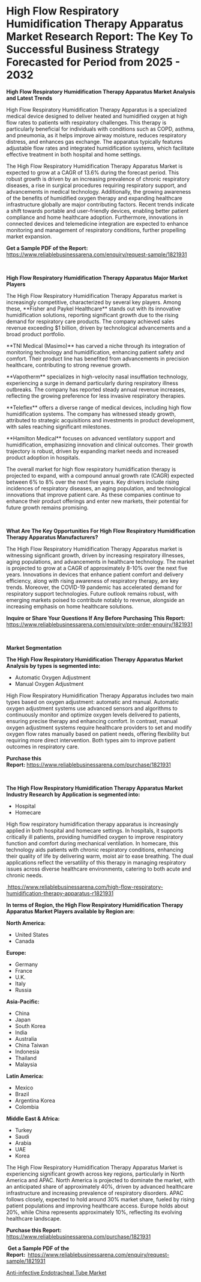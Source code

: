 <p><h1>High Flow Respiratory Humidification Therapy Apparatus Market Research Report: The Key To Successful Business Strategy Forecasted for Period from 2025 - 2032</h1></p><p><strong>High Flow Respiratory Humidification Therapy Apparatus Market Analysis and Latest Trends</strong></p>
<p><p>High Flow Respiratory Humidification Therapy Apparatus is a specialized medical device designed to deliver heated and humidified oxygen at high flow rates to patients with respiratory challenges. This therapy is particularly beneficial for individuals with conditions such as COPD, asthma, and pneumonia, as it helps improve airway moisture, reduces respiratory distress, and enhances gas exchange. The apparatus typically features adjustable flow rates and integrated humidification systems, which facilitate effective treatment in both hospital and home settings.</p><p>The High Flow Respiratory Humidification Therapy Apparatus Market is expected to grow at a CAGR of 13.6% during the forecast period. This robust growth is driven by an increasing prevalence of chronic respiratory diseases, a rise in surgical procedures requiring respiratory support, and advancements in medical technology. Additionally, the growing awareness of the benefits of humidified oxygen therapy and expanding healthcare infrastructure globally are major contributing factors. Recent trends indicate a shift towards portable and user-friendly devices, enabling better patient compliance and home healthcare adoption. Furthermore, innovations in connected devices and telemedicine integration are expected to enhance monitoring and management of respiratory conditions, further propelling market expansion.</p></p>
<p><strong>Get a Sample PDF of the Report:&nbsp;</strong> <a href="https://www.reliablebusinessarena.com/enquiry/request-sample/1821931?utm_campaign=1841&utm_medium=2&utm_source=Github&utm_content=ia&utm_term=05032025&utm_id=high-flow-respiratory-humidification-therapy-apparatus">https://www.reliablebusinessarena.com/enquiry/request-sample/1821931</a></p>
<p>&nbsp;</p>
<p><strong>High Flow Respiratory Humidification Therapy Apparatus Major Market Players</strong></p>
<p><p>The High Flow Respiratory Humidification Therapy Apparatus market is increasingly competitive, characterized by several key players. Among these, **Fisher and Paykel Healthcare** stands out with its innovative humidification solutions, reporting significant growth due to the rising demand for respiratory care products. The company achieved sales revenue exceeding $1 billion, driven by technological advancements and a broad product portfolio.</p><p>**TNI Medical (Masimo)** has carved a niche through its integration of monitoring technology and humidification, enhancing patient safety and comfort. Their product line has benefited from advancements in precision healthcare, contributing to strong revenue growth.</p><p>**Vapotherm** specializes in high-velocity nasal insufflation technology, experiencing a surge in demand particularly during respiratory illness outbreaks. The company has reported steady annual revenue increases, reflecting the growing preference for less invasive respiratory therapies.</p><p>**Teleflex** offers a diverse range of medical devices, including high flow humidification systems. The company has witnessed steady growth, attributed to strategic acquisitions and investments in product development, with sales reaching significant milestones.</p><p>**Hamilton Medical** focuses on advanced ventilatory support and humidification, emphasizing innovation and clinical outcomes. Their growth trajectory is robust, driven by expanding market needs and increased product adoption in hospitals.</p><p>The overall market for high flow respiratory humidification therapy is projected to expand, with a compound annual growth rate (CAGR) expected between 6% to 8% over the next five years. Key drivers include rising incidences of respiratory diseases, an aging population, and technological innovations that improve patient care. As these companies continue to enhance their product offerings and enter new markets, their potential for future growth remains promising.</p></p>
<p>&nbsp;</p>
<p><strong>What Are The Key Opportunities For High Flow Respiratory Humidification Therapy Apparatus Manufacturers?</strong></p>
<p><p>The High Flow Respiratory Humidification Therapy Apparatus market is witnessing significant growth, driven by increasing respiratory illnesses, aging populations, and advancements in healthcare technology. The market is projected to grow at a CAGR of approximately 8-10% over the next five years. Innovations in devices that enhance patient comfort and delivery efficiency, along with rising awareness of respiratory therapy, are key trends. Moreover, the COVID-19 pandemic has accelerated demand for respiratory support technologies. Future outlook remains robust, with emerging markets poised to contribute notably to revenue, alongside an increasing emphasis on home healthcare solutions.</p></p>
<p><strong>Inquire or Share Your Questions If Any Before Purchasing This Report:</strong> <a href="https://www.reliablebusinessarena.com/enquiry/pre-order-enquiry/1821931?utm_campaign=1841&utm_medium=2&utm_source=Github&utm_content=ia&utm_term=05032025&utm_id=high-flow-respiratory-humidification-therapy-apparatus">https://www.reliablebusinessarena.com/enquiry/pre-order-enquiry/1821931</a></p>
<p>&nbsp;</p>
<p><strong>Market Segmentation</strong></p>
<p><strong>The High Flow Respiratory Humidification Therapy Apparatus Market Analysis by types is segmented into:</strong></p>
<p><ul><li>Automatic Oxygen Adjustment</li><li>Manual Oxygen Adjustment</li></ul></p>
<p><p>High Flow Respiratory Humidification Therapy Apparatus includes two main types based on oxygen adjustment: automatic and manual. Automatic oxygen adjustment systems use advanced sensors and algorithms to continuously monitor and optimize oxygen levels delivered to patients, ensuring precise therapy and enhancing comfort. In contrast, manual oxygen adjustment systems require healthcare providers to set and modify oxygen flow rates manually based on patient needs, offering flexibility but requiring more direct intervention. Both types aim to improve patient outcomes in respiratory care.</p></p>
<p><strong>Purchase this Report:&nbsp;</strong><a href="https://www.reliablebusinessarena.com/purchase/1821931?utm_campaign=1841&utm_medium=2&utm_source=Github&utm_content=ia&utm_term=05032025&utm_id=high-flow-respiratory-humidification-therapy-apparatus">https://www.reliablebusinessarena.com/purchase/1821931</a></p>
<p>&nbsp;</p>
<p><strong>The High Flow Respiratory Humidification Therapy Apparatus Market Industry Research by Application is segmented into:</strong></p>
<p><ul><li>Hospital</li><li>Homecare</li></ul></p>
<p><p>High flow respiratory humidification therapy apparatus is increasingly applied in both hospital and homecare settings. In hospitals, it supports critically ill patients, providing humidified oxygen to improve respiratory function and comfort during mechanical ventilation. In homecare, this technology aids patients with chronic respiratory conditions, enhancing their quality of life by delivering warm, moist air to ease breathing. The dual applications reflect the versatility of this therapy in managing respiratory issues across diverse healthcare environments, catering to both acute and chronic needs.</p></p>
<p><a href="https://www.reliablebusinessarena.com/high-flow-respiratory-humidification-therapy-apparatus-r1821931?utm_campaign=1841&utm_medium=2&utm_source=Github&utm_content=ia&utm_term=05032025&utm_id=high-flow-respiratory-humidification-therapy-apparatus">&nbsp;https://www.reliablebusinessarena.com/high-flow-respiratory-humidification-therapy-apparatus-r1821931</a></p>
<p><strong>In terms of Region, the High Flow Respiratory Humidification Therapy Apparatus Market Players available by Region are:</strong></p>
<p>
    <p> <strong> North America: </strong>
        <ul>
            <li>United States</li>
            <li>Canada</li>
        </ul>
        </p> 
    <p> <strong> Europe: </strong>
        <ul>
            <li>Germany</li>
            <li>France</li>
            <li>U.K.</li>
            <li>Italy</li>
            <li>Russia</li>
        </ul>
        </p> 
    <p> <strong> Asia-Pacific: </strong>
        <ul>
            <li>China</li>
            <li>Japan</li>
            <li>South Korea</li>
            <li>India</li>
            <li>Australia</li>
            <li>China Taiwan</li>
            <li>Indonesia</li>
            <li>Thailand</li>
            <li>Malaysia</li>
        </ul>
        </p> 
    <p> <strong> Latin America: </strong>
        <ul>
            <li>Mexico</li>
            <li>Brazil</li>
            <li>Argentina Korea</li>
            <li>Colombia</li>
        </ul>
        </p> 
    <p> <strong> Middle East & Africa: </strong>
        <ul>
            <li>Turkey</li>
            <li>Saudi</li>
            <li>Arabia</li>
            <li>UAE</li>
            <li>Korea</li>
        </ul>
    </p>
    </p>
<p><p>The High Flow Respiratory Humidification Therapy Apparatus Market is experiencing significant growth across key regions, particularly in North America and APAC. North America is projected to dominate the market, with an anticipated share of approximately 40%, driven by advanced healthcare infrastructure and increasing prevalence of respiratory disorders. APAC follows closely, expected to hold around 30% market share, fueled by rising patient populations and improving healthcare access. Europe holds about 20%, while China represents approximately 10%, reflecting its evolving healthcare landscape.</p></p>
<p><strong>Purchase this Report: </strong><a href="https://www.reliablebusinessarena.com/purchase/1821931?utm_campaign=1841&utm_medium=2&utm_source=Github&utm_content=ia&utm_term=05032025&utm_id=high-flow-respiratory-humidification-therapy-apparatus">https://www.reliablebusinessarena.com/purchase/1821931</a></p>
<p>&nbsp;<strong>Get a Sample PDF of the Report:&nbsp;&nbsp;</strong><a href="https://www.reliablebusinessarena.com/enquiry/request-sample/1821931?utm_campaign=1841&utm_medium=2&utm_source=Github&utm_content=ia&utm_term=05032025&utm_id=high-flow-respiratory-humidification-therapy-apparatus">https://www.reliablebusinessarena.com/enquiry/request-sample/1821931</a></p>
<p><strong></strong></p>
<p><p><a href="https://github.com/julyju69/Market-Research-Report-List-6/blob/main/anti-infective-endotracheal-tube-market.md?utm_campaign=1841&utm_medium=2&utm_source=Github&utm_content=ia&utm_term=05032025&utm_id=high-flow-respiratory-humidification-therapy-apparatus">Anti-infective Endotracheal Tube Market</a></p></p>